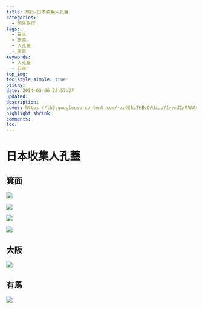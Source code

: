 ```yaml
---
title: 旅行-日本收集人孔蓋
categories:
  - 國外旅行
tags:
  - 日本
  - 旅遊
  - 人孔蓋
  - 家庭
keywords:
  - 人孔蓋
  - 日本
top_img:
toc_style_simple: true
sticky: 
date: 2014-03-06 23:57:27
updated:
description:
cover: https://lh3.googleusercontent.com/-xzODkcTHBvQ/UxipYIvewJI/AAAAAAAASJQ/PW1ceoR4AuE/w1264-h844-no/2014-03-04+11.44.181095.jpg
highlight_shrink:
comments:
toc:
---
```


# 日本收集人孔蓋

## 箕面

![](https://lh4.googleusercontent.com/-98yMXJH1-DA/UxiovRT4RpI/AAAAAAAASJQ/CN4CisOxbZ8/w1125-h844-no/2014-03-03+16.38.481725.jpg)

![](https://lh3.googleusercontent.com/-1eUEbLVlPZg/Uxiox0eNcvI/AAAAAAAASJQ/hTjjBQl2ODU/w1264-h844-no/2014-03-03+17.18.020931.jpg)

![](https://lh4.googleusercontent.com/-9TbHTFs_uok/Uxio21IInFI/AAAAAAAASJQ/FyQzf4yQZNw/w1264-h844-no/2014-03-03+20.55.261051.jpg)

![](https://lh5.googleusercontent.com/-PEB4LCARSn4/UxipXaEF57I/AAAAAAAASJQ/KaUVumgEX5I/w1264-h844-no/2014-03-03+20.57.001053.jpg)

## 大阪

![](https://lh3.googleusercontent.com/-xzODkcTHBvQ/UxipYIvewJI/AAAAAAAASJQ/PW1ceoR4AuE/w1264-h844-no/2014-03-04+11.44.181095.jpg)

## 有馬

![](https://lh4.googleusercontent.com/-dAGjhC8NcKI/UxipVESDe1I/AAAAAAAASJQ/mI8N8UaMKbM/w1125-h844-no/2014-03-04+15.07.021981.jpg)
